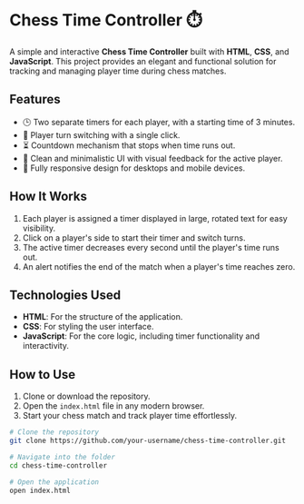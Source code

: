 # Chess Time Controller ⏱️

A simple and interactive **Chess Time Controller** built with **HTML**, **CSS**, and **JavaScript**. This project provides an elegant and functional solution for tracking and managing player time during chess matches. 

## Features

- 🕒 Two separate timers for each player, with a starting time of 3 minutes.
- 🔄 Player turn switching with a single click.
- ⏳ Countdown mechanism that stops when time runs out.
- 🎨 Clean and minimalistic UI with visual feedback for the active player.
- 📱 Fully responsive design for desktops and mobile devices.

## How It Works

1. Each player is assigned a timer displayed in large, rotated text for easy visibility.
2. Click on a player's side to start their timer and switch turns.
3. The active timer decreases every second until the player's time runs out.
4. An alert notifies the end of the match when a player's time reaches zero.

## Technologies Used

- **HTML**: For the structure of the application.
- **CSS**: For styling the user interface.
- **JavaScript**: For the core logic, including timer functionality and interactivity.

## How to Use

1. Clone or download the repository.
2. Open the `index.html` file in any modern browser.
3. Start your chess match and track player time effortlessly.

```bash
# Clone the repository
git clone https://github.com/your-username/chess-time-controller.git

# Navigate into the folder
cd chess-time-controller

# Open the application
open index.html
